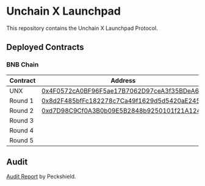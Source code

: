 # Unchain X Launchpad

This repository contains the Unchain X Launchpad Protocol.

## Deployed Contracts
### BNB Chain
|Contract|Address|
|--------|-------|
|UNX|[0x4F0572cA0BF96F5ae17B7062D97ceA3f35BDeA6f](https://bscscan.com/address/0x4F0572cA0BF96F5ae17B7062D97ceA3f35BDeA6f)|
|Round 1|[0x8d2F485bfFc182278c7Ca49f1629d5d5420aE245](https://bscscan.com/address/0x8d2F485bfFc182278c7Ca49f1629d5d5420aE245)|
|Round 2|[0xd7D98C9Cf0A3B0b09E5B2848b9250101f21A1240](https://bscscan.com/address/0xd7D98C9Cf0A3B0b09E5B2848b9250101f21A1240)|
|Round 3|[]()|
|Round 4|[]()|
|Round 5|[]()|


## Audit
[Audit Report](https://github.com/UNCHAIN-X-Labs/launchpad-staking-contract/blob/main/audit/PeckShield-Audit-Report-UnchainX-v1.0.pdf) by Peckshield.